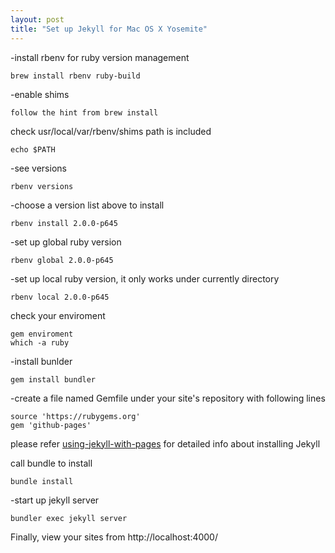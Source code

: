 ```yaml
---
layout: post
title: "Set up Jekyll for Mac OS X Yosemite"
---
```


-install rbenv for ruby version management

    brew install rbenv ruby-build

-enable shims

    follow the hint from brew install

check usr/local/var/rbenv/shims path is included

    echo $PATH

-see versions

    rbenv versions

-choose a version list above to install

    rbenv install 2.0.0-p645

-set up global ruby version

    rbenv global 2.0.0-p645

-set up local ruby version, it only works under currently directory

    rbenv local 2.0.0-p645

check your enviroment

    gem enviroment
    which -a ruby

-install bunlder

    gem install bundler

-create a file named Gemfile under your site\'s repository with following lines

    source 'https://rubygems.org'
    gem 'github-pages'

please refer [using-jekyll-with-pages](https://help.github.com/articles/using-jekyll-with-pages/) for detailed info about installing Jekyll

call bundle to install

    bundle install

-start up jekyll server

    bundler exec jekyll server

Finally, view your sites from http://localhost:4000/
